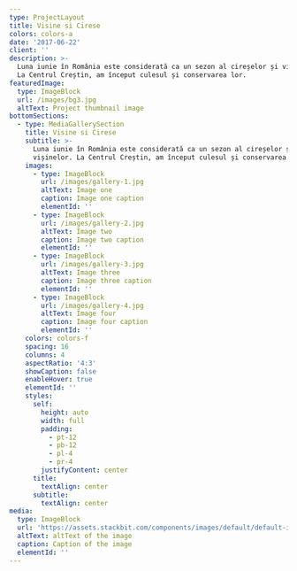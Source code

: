 ```yaml
---
type: ProjectLayout
title: Visine si Cirese
colors: colors-a
date: '2017-06-22'
client: ''
description: >-
  Luna iunie în România este considerată ca un sezon al cireșelor și vișinelor.
  La Centrul Creștin, am început culesul și conservarea lor. 
featuredImage:
  type: ImageBlock
  url: /images/bg3.jpg
  altText: Project thumbnail image
bottomSections:
  - type: MediaGallerySection
    title: Visine si Cirese
    subtitle: >-
      Luna iunie în România este considerată ca un sezon al cireșelor și
      vișinelor. La Centrul Creștin, am început culesul și conservarea lor. 
    images:
      - type: ImageBlock
        url: /images/gallery-1.jpg
        altText: Image one
        caption: Image one caption
        elementId: ''
      - type: ImageBlock
        url: /images/gallery-2.jpg
        altText: Image two
        caption: Image two caption
        elementId: ''
      - type: ImageBlock
        url: /images/gallery-3.jpg
        altText: Image three
        caption: Image three caption
        elementId: ''
      - type: ImageBlock
        url: /images/gallery-4.jpg
        altText: Image four
        caption: Image four caption
        elementId: ''
    colors: colors-f
    spacing: 16
    columns: 4
    aspectRatio: '4:3'
    showCaption: false
    enableHover: true
    elementId: ''
    styles:
      self:
        height: auto
        width: full
        padding:
          - pt-12
          - pb-12
          - pl-4
          - pr-4
        justifyContent: center
      title:
        textAlign: center
      subtitle:
        textAlign: center
media:
  type: ImageBlock
  url: 'https://assets.stackbit.com/components/images/default/default-image.png'
  altText: altText of the image
  caption: Caption of the image
  elementId: ''
---
```

